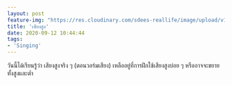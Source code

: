 ```yaml
---
layout: post
feature-img: "https://res.cloudinary.com/sdees-reallife/image/upload/v1555658919/sample_feature_img.png"
title: 'เสียงสูง'
date: 2020-09-12 10:44:44
tags:
- 'Singing'
---
```

วันนี้ได้เรียนรู้ว่า เสียงสูงจริง ๆ (ตอนวอร์มเสียง) เหลืออยู่ที่การฝึกใช้เสียงสูงบ่อย ๆ หรืออาจจะขยายทั้งสูงและต่ำ

<i class="fa fa-child" style="color:plum"></i>

